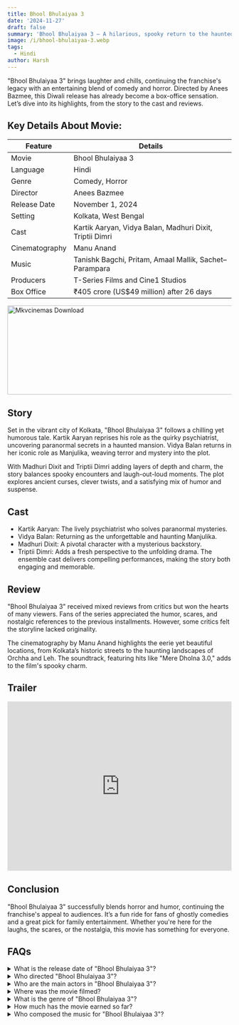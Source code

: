 ```yaml
---
title: Bhool Bhulaiyaa 3
date: '2024-11-27'
draft: false
summary: 'Bhool Bhulaiyaa 3 – A hilarious, spooky return to the haunted haveli with Vidya Balan, Kartik Aaryan, and more! Comedy and horror await.'
image: /i/bhool-bhulaiyaa-3.webp
tags:
  - Hindi
author: Harsh
---
```


"Bhool Bhulaiyaa 3" brings laughter and chills, continuing the franchise's legacy with an entertaining blend of comedy and horror. Directed by Anees Bazmee, this Diwali release has already become a box-office sensation. Let’s dive into its highlights, from the story to the cast and reviews.

## Key Details About Movie:

| Feature        | Details                                                  |
| -------------- | -------------------------------------------------------- |
| Movie          | Bhool Bhulaiyaa 3                                        |
| Language       | Hindi                                                    |
| Genre          | Comedy, Horror                                           |
| Director       | Anees Bazmee                                             |
| Release Date   | November 1, 2024                                         |
| Setting        | Kolkata, West Bengal                                     |
| Cast           | Kartik Aaryan, Vidya Balan, Madhuri Dixit, Triptii Dimri |
| Cinematography | Manu Anand                                               |
| Music          | Tanishk Bagchi, Pritam, Amaal Mallik, Sachet–Parampara   |
| Producers      | T-Series Films and Cine1 Studios                         |
| Box Office     | ₹405 crore (US$49 million) after 26 days                 |

<a href="https://www.profitablecpmrate.com/zht8552qct?key=dd3a0d3c76c4f58956dd24d2605f1413">
  <img src="/mkvcinemas-btn.webp" alt="Mkvcinemas Download" width="600" height="200" loading="lazy">
</a>

## Story

Set in the vibrant city of Kolkata, "Bhool Bhulaiyaa 3" follows a chilling yet humorous tale. Kartik Aaryan reprises his role as the quirky psychiatrist, uncovering paranormal secrets in a haunted mansion. Vidya Balan returns in her iconic role as Manjulika, weaving terror and mystery into the plot.

With Madhuri Dixit and Triptii Dimri adding layers of depth and charm, the story balances spooky encounters and laugh-out-loud moments. The plot explores ancient curses, clever twists, and a satisfying mix of humor and suspense.

## Cast

- Kartik Aaryan: The lively psychiatrist who solves paranormal mysteries.
- Vidya Balan: Returning as the unforgettable and haunting Manjulika.
- Madhuri Dixit: A pivotal character with a mysterious backstory.
- Triptii Dimri: Adds a fresh perspective to the unfolding drama.
  The ensemble cast delivers compelling performances, making the story both engaging and memorable.

## Review

"Bhool Bhulaiyaa 3" received mixed reviews from critics but won the hearts of many viewers. Fans of the series appreciated the humor, scares, and nostalgic references to the previous installments. However, some critics felt the storyline lacked originality.

The cinematography by Manu Anand highlights the eerie yet beautiful locations, from Kolkata’s historic streets to the haunting landscapes of Orchha and Leh. The soundtrack, featuring hits like "Mere Dholna 3.0," adds to the film's spooky charm.

## Trailer

<iframe width="100%" height="380" src="https://www.youtube.com/embed/sp3Io6rcA8E" title={title} frameborder="0" allow="accelerometer; autoplay; clipboard-write; encrypted-media; gyroscope; picture-in-picture; web-share" referrerpolicy="strict-origin-when-cross-origin" allowfullscreen loading="lazy"></iframe>

## Conclusion

"Bhool Bhulaiyaa 3" successfully blends horror and humor, continuing the franchise's appeal to audiences. It’s a fun ride for fans of ghostly comedies and a great pick for family entertainment. Whether you're here for the laughs, the scares, or the nostalgia, this movie has something for everyone.

## FAQs

<details>
    <summary>What is the release date of "Bhool Bhulaiyaa 3"?</summary>
    <p>The movie was released on November 1, 2024.</p>
</details>

<details>
    <summary>Who directed "Bhool Bhulaiyaa 3"?</summary>
    <p>Anees Bazmee directed the film.</p>
</details>

<details>
    <summary>Who are the main actors in "Bhool Bhulaiyaa 3"?</summary>
    <p>Kartik Aaryan, Vidya Balan, Madhuri Dixit, and Triptii Dimri star in the film.</p>
</details>

<details>
    <summary>Where was the movie filmed?</summary>
    <p>Filming took place in Mumbai, Kolkata, Orchha, and Leh.</p>
</details>

<details>
    <summary>What is the genre of "Bhool Bhulaiyaa 3"?</summary>
    <p>It’s a comedy-horror film.</p>
</details>

<details>
    <summary>How much has the movie earned so far?</summary>
    <p>The film has grossed ₹405 crore (US$49 million) worldwide after 26 days.</p>
</details>

<details>
    <summary>Who composed the music for "Bhool Bhulaiyaa 3"?</summary>
    <p>Music was composed by Tanishk Bagchi, Pritam, Amaal Mallik, and Sachet–Parampara.</p>
</details>
